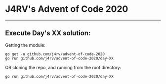 # J4RV's Advent of Code 2020

----------

## Execute Day's XX solution:

Getting the module:

```
go get -u github.com/j4rv/advent-of-code-2020
go run github.com/j4rv/advent-of-code-2020/day-XX
```

OR cloning the repo, and running from the root directory:

```
go run github.com/j4rv/advent-of-code-2020/day-XX
```
